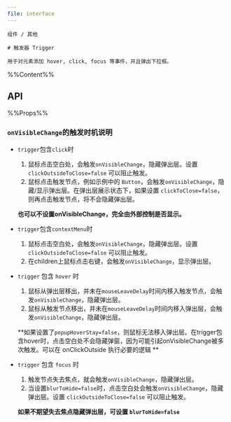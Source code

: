 ```yaml
---
file: interface
---
```


`````
组件 / 其他

# 触发器 Trigger

用于对元素添加 hover, click, focus 等事件，并且弹出下拉框。
`````

%%Content%%

## API

%%Props%%

### `onVisibleChange`的触发时机说明

- `trigger`包含`click`时
  1. 鼠标点击空白处，会触发`onVisibleChange`，隐藏弹出层。设置 `clickOutsideToClose=false` 可以阻止触发。
  2. 鼠标点击触发节点，例如示例中的 `Button`，会触发`onVisibleChange`，隐藏/显示弹出层。在弹出层展示状态下，如果设置 `clickToClose=false`，则再点击触发节点，将不会隐藏弹出层。

  **也可以不设置onVisibleChange，完全由外部控制是否显示。**

- `trigger`包含`contextMenu`时
  1. 鼠标点击空白处，会触发`onVisibleChange`，隐藏弹出层。设置 `clickOutsideToClose=false` 可以阻止触发。
  2. 在children上鼠标点击右键，会触发`onVisibleChange`，显示弹出层。

- `trigger` 包含 `hover` 时
  1. 鼠标从弹出层移出，并未在`mouseLeaveDelay`时间内移入触发节点，会触发`onVisibleChange`，隐藏弹出层。
  2. 鼠标从触发节点移出，并未在`mouseLeaveDelay`时间内移入弹出层，会触发`onVisibleChange`，隐藏弹出层。

  **如果设置了`popupHoverStay=false`，则鼠标无法移入弹出层。在trigger包含hover时，点击空白处不会隐藏弹窗，因为可能引起onVisibleChange被多次触发。可以在 onClickOutside 执行必要的逻辑 **

- `trigger` 包含 `focus` 时
  1. 触发节点失去焦点，就会触发`onVisibleChange`，隐藏弹出层。
  2. 当设置`blurToHide=false`时，点击空白处会触发`onVisibleChange`，隐藏弹出层。设置 `clickOutsideToClose=false` 可以阻止触发。

  **如果不期望失去焦点隐藏弹出层，可设置 `blurToHide=false`**

